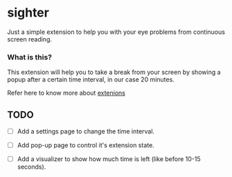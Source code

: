 # sighter

Just a simple extension to help you with your eye problems from continuous screen reading.


### What is this?

This extension will help you to take a break from your screen by showing a popup after a certain time interval, in our case 20 minutes.

Refer here to know more about [extenions](https://developer.chrome.com/docs/extensions/)


## TODO


- [ ] Add a settings page to change the time interval.

- [ ] Add pop-up page to control it's extension state.

- [ ] Add a visualizer to show how much time is left (like before 10-15 seconds).